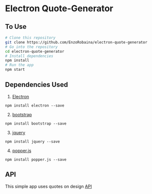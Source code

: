 # Electron Quote-Generator

## To Use

```bash
# Clone this repository
git clone https://github.com/EnzoRobaina/electron-quote-generator
# Go into the repository
cd electron-quote-generator
# Install dependencies
npm install
# Run the app
npm start
```

## Dependencies Used

1) [Electron]()

```
npm install electron --save
```

2) [bootstrap]()

```
npm install bootstrap --save
```

3) [jquery]()

```
npm install jquery --save
```

4) [popper.js]()

```
npm install popper.js --save
```

## API

This simple app uses quotes on design [API](https://quotesondesign.com/api-v4-0/)
